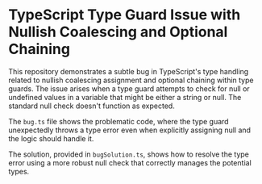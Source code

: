 # TypeScript Type Guard Issue with Nullish Coalescing and Optional Chaining

This repository demonstrates a subtle bug in TypeScript's type handling related to nullish coalescing assignment and optional chaining within type guards.  The issue arises when a type guard attempts to check for null or undefined values in a variable that might be either a string or null.  The standard null check doesn't function as expected. 

The `bug.ts` file shows the problematic code, where the type guard unexpectedly throws a type error even when explicitly assigning null and the logic should handle it.

The solution, provided in `bugSolution.ts`, shows how to resolve the type error using a more robust null check that correctly manages the potential types.